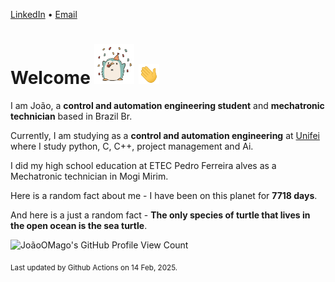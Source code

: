 [LinkedIn](https://www.linkedin.com/in/joão-pedro-gozzoli-b95641301/) &bull;
[Email](joaopedrogozzoli@gmail.com)

# Welcome <img src="happy.gif" height="64px" /> <img src="wave.gif" height="32px" />

I am João, a  **control and automation engineering student** and **mechatronic technician** based in Brazil Br.

Currently, I am studying as a **control and automation engineering** at [Unifei](https://unifei.edu.br) where I study python, C, C++, project management and Ai.

I did my high school education at ETEC Pedro Ferreira alves as a Mechatronic technician in Mogi Mirim.

Here is a random fact about me - I have been on this planet for **7718 days**.

And here is a just a random fact -  **The only species of turtle that lives in the open ocean is the sea turtle**.

![JoãoOMago's GitHub Profile View Count](https://komarev.com/ghpvc/?username=JoaoOMago)

<sub>Last updated by Github Actions on 14 Feb, 2025.</sub>
